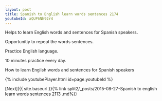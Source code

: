 ```yaml
---
layout: post
title: Spanish to English learn words sentences 2174 
youtubeId: aQUP6Nh92r4
---
```

 
 
Helps to learn English words and sentences for Spanish speakers.

Opportunitiy to repeat the words sentences. 

Practice English language. 
 
10 minutes practice every day. 
 
How to learn English words and sentences for Spanish speakers 
 
{% include youtubePlayer.html id=page.youtubeId %}
 
 
[Next]({{ site.baseurl }}{% link  split2/_posts/2015-08-27-Spanish to english learn words sentences 2113 .md%})
 
